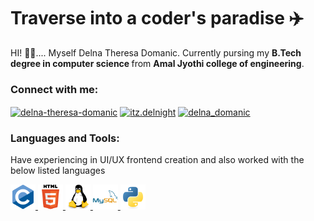 <h1> Traverse into a coder's paradise ✈️ </h1>
<p> HI! 👋😄.... Myself Delna Theresa Domanic. Currently pursing my <strong>B.Tech degree in computer science </strong>from <strong>Amal Jyothi college of engineering</strong>. </p>
<h3 align="left">Connect with me:</h3>
<p align="left">
<a href="https://linkedin.com/in/delna-theresa-domanic" target="blank"><img align="center" src="https://raw.githubusercontent.com/rahuldkjain/github-profile-readme-generator/master/src/images/icons/Social/linked-in-alt.svg" alt="delna-theresa-domanic" height="30" width="40" /></a>
<a href="https://instagram.com/itz.delnight" target="blank"><img align="center" src="https://raw.githubusercontent.com/rahuldkjain/github-profile-readme-generator/master/src/images/icons/Social/instagram.svg" alt="itz.delnight" height="30" width="40" /></a>
<a href="https://www.leetcode.com/delna_domanic" target="blank"><img align="center" src="https://raw.githubusercontent.com/rahuldkjain/github-profile-readme-generator/master/src/images/icons/Social/leet-code.svg" alt="delna_domanic" height="30" width="40" /></a>
</p>

<h3 align="left">Languages and Tools:</h3>
<p>Have experiencing in UI/UX frontend creation and also worked with the below listed languages </p>
<p align="left"> <a href="https://www.cprogramming.com/" target="_blank" rel="noreferrer"> <img src="https://raw.githubusercontent.com/devicons/devicon/master/icons/c/c-original.svg" alt="c" width="40" height="40"/> </a> <a href="https://www.w3.org/html/" target="_blank" rel="noreferrer"> <img src="https://raw.githubusercontent.com/devicons/devicon/master/icons/html5/html5-original-wordmark.svg" alt="html5" width="40" height="40"/> </a> <a href="https://www.linux.org/" target="_blank" rel="noreferrer"> <img src="https://raw.githubusercontent.com/devicons/devicon/master/icons/linux/linux-original.svg" alt="linux" width="40" height="40"/> </a> <a href="https://www.mysql.com/" target="_blank" rel="noreferrer"> <img src="https://raw.githubusercontent.com/devicons/devicon/master/icons/mysql/mysql-original-wordmark.svg" alt="mysql" width="40" height="40"/> </a> <a href="https://www.python.org" target="_blank" rel="noreferrer"> <img src="https://raw.githubusercontent.com/devicons/devicon/master/icons/python/python-original.svg" alt="python" width="40" height="40"/> </a> </p>
